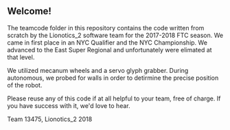## Welcome!

The teamcode folder in this repository contains the code written from scratch by the Lionotics_2 software team for the 2017-2018 FTC season. We came in first place in an NYC Qualifier and the NYC Championship. We advanced to the East Super Regional and unfortunately were elimated at that level.

We utilized mecanum wheels and a servo glyph grabber. During autonomous, we probed for walls in order to detirmine the precise position of the robot.

Please reuse any of this code if at all helpful to your team, free of charge. If you have success with it, we'd love to hear.

Team 13475, Lionotics_2 2018
